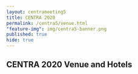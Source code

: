 ```yaml
---
layout: centrameeting5
title: CENTRA 2020
permalink: /centra5/venue.html
"feature-img": img/centra5-banner.png
published: true
hide: true
---
```


## CENTRA 2020 Venue and Hotels
